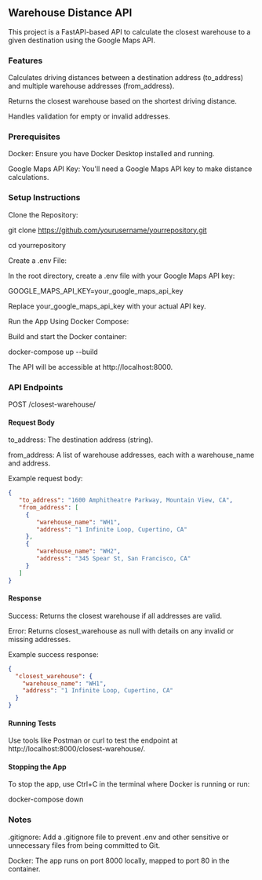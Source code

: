 ## Warehouse Distance API

This project is a FastAPI-based API to calculate the closest warehouse to a given destination using the Google Maps API.

### Features
Calculates driving distances between a destination address (to_address) and multiple warehouse addresses (from_address).

Returns the closest warehouse based on the shortest driving distance.

Handles validation for empty or invalid addresses.

### Prerequisites
Docker: Ensure you have Docker Desktop installed and running.

Google Maps API Key: You'll need a Google Maps API key to make distance calculations.

### Setup Instructions

Clone the Repository:

git clone https://github.com/yourusername/yourrepository.git

cd yourrepository

Create a .env File:

In the root directory, create a .env file with your Google Maps API key:


GOOGLE_MAPS_API_KEY=your_google_maps_api_key

Replace your_google_maps_api_key with your actual API key.

Run the App Using Docker Compose:

Build and start the Docker container:


docker-compose up --build

The API will be accessible at http://localhost:8000.

### API Endpoints

POST /closest-warehouse/

#### Request Body

to_address: The destination address (string).

from_address: A list of warehouse addresses, each with a warehouse_name and address.

Example request body:

```json
{
   "to_address": "1600 Amphitheatre Parkway, Mountain View, CA",
   "from_address": [
     {
        "warehouse_name": "WH1",
        "address": "1 Infinite Loop, Cupertino, CA"
     },
     {
        "warehouse_name": "WH2",
        "address": "345 Spear St, San Francisco, CA"
     }
   ]
}
```
#### Response

Success: Returns the closest warehouse if all addresses are valid.

Error: Returns closest_warehouse as null with details on any invalid or missing addresses.

Example success response:

```json
{
  "closest_warehouse": {
    "warehouse_name": "WH1",
    "address": "1 Infinite Loop, Cupertino, CA"
  }
}
```

#### Running Tests

Use tools like Postman or curl to test the endpoint at http://localhost:8000/closest-warehouse/.

#### Stopping the App

To stop the app, use Ctrl+C in the terminal where Docker is running or run:

docker-compose down 

### Notes
.gitignore: Add a .gitignore file to prevent .env and other sensitive or unnecessary files from being committed to Git.

Docker: The app runs on port 8000 locally, mapped to port 80 in the container.
